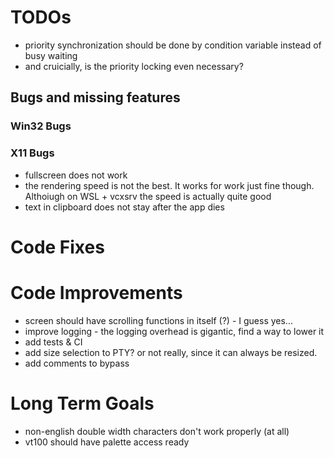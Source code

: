 ﻿# TODOs

- priority synchronization should be done by condition variable instead of busy waiting
- and cruicially, is the priority locking even necessary? 

## Bugs and missing features

### Win32 Bugs

### X11 Bugs

- fullscreen does not work
- the rendering speed is not the best. It works for work just fine though. Althoiugh on WSL + vcxsrv the speed is actually quite good
- text in clipboard does not stay after the app dies

# Code Fixes

# Code Improvements 

- screen should have scrolling functions in itself (?) - I guess yes...
- improve logging - the logging overhead is gigantic, find a way to lower it
- add tests & CI
- add size selection to PTY? or not really, since it can always be resized. 
- add comments to bypass

# Long Term Goals

- non-english double width characters don't work properly (at all)
- vt100 should have palette access ready
